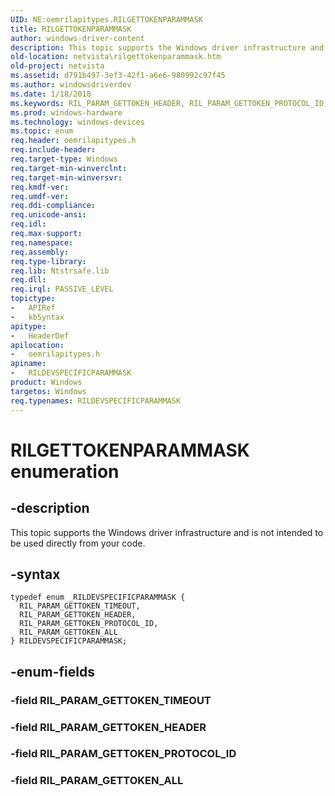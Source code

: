 ```yaml
---
UID: NE:oemrilapitypes.RILGETTOKENPARAMMASK
title: RILGETTOKENPARAMMASK
author: windows-driver-content
description: This topic supports the Windows driver infrastructure and is not intended to be used directly from your code.
old-location: netvista\rilgettokenparammask.htm
old-project: netvista
ms.assetid: d791b497-3ef3-42f1-a6e6-980992c97f45
ms.author: windowsdriverdev
ms.date: 1/18/2018
ms.keywords: RIL_PARAM_GETTOKEN_HEADER, RIL_PARAM_GETTOKEN_PROTOCOL_ID, RILDEVSPECIFICPARAMMASK enumeration [Network Drivers Starting with Windows Vista], oemrilapitypes/RIL_PARAM_GETTOKEN_TIMEOUT, RILGETTOKENPARAMMASK enumeration [Network Drivers Starting with Windows Vista], RIL_PARAM_GETTOKEN_ALL, oemrilapitypes/RIL_PARAM_GETTOKEN_ALL, RILDEVSPECIFICPARAMMASK, oemrilapitypes/RIL_PARAM_GETTOKEN_HEADER, RILGETTOKENPARAMMASK, RIL_PARAM_GETTOKEN_TIMEOUT, oemrilapitypes/RILGETTOKENPARAMMASK, oemrilapitypes/RIL_PARAM_GETTOKEN_PROTOCOL_ID, netvista.rilgettokenparammask
ms.prod: windows-hardware
ms.technology: windows-devices
ms.topic: enum
req.header: oemrilapitypes.h
req.include-header: 
req.target-type: Windows
req.target-min-winverclnt: 
req.target-min-winversvr: 
req.kmdf-ver: 
req.umdf-ver: 
req.ddi-compliance: 
req.unicode-ansi: 
req.idl: 
req.max-support: 
req.namespace: 
req.assembly: 
req.type-library: 
req.lib: Ntstrsafe.lib
req.dll: 
req.irql: PASSIVE_LEVEL
topictype:
-	APIRef
-	kbSyntax
apitype:
-	HeaderDef
apilocation:
-	oemrilapitypes.h
apiname:
-	RILDEVSPECIFICPARAMMASK
product: Windows
targetos: Windows
req.typenames: RILDEVSPECIFICPARAMMASK
---
```


# RILGETTOKENPARAMMASK enumeration


## -description


This topic supports the Windows driver infrastructure and is not intended to be used directly from your code.


## -syntax


````
typedef enum _RILDEVSPECIFICPARAMMASK { 
  RIL_PARAM_GETTOKEN_TIMEOUT,
  RIL_PARAM_GETTOKEN_HEADER,
  RIL_PARAM_GETTOKEN_PROTOCOL_ID,
  RIL_PARAM_GETTOKEN_ALL
} RILDEVSPECIFICPARAMMASK;
````


## -enum-fields




### -field RIL_PARAM_GETTOKEN_TIMEOUT



### -field RIL_PARAM_GETTOKEN_HEADER



### -field RIL_PARAM_GETTOKEN_PROTOCOL_ID



### -field RIL_PARAM_GETTOKEN_ALL


